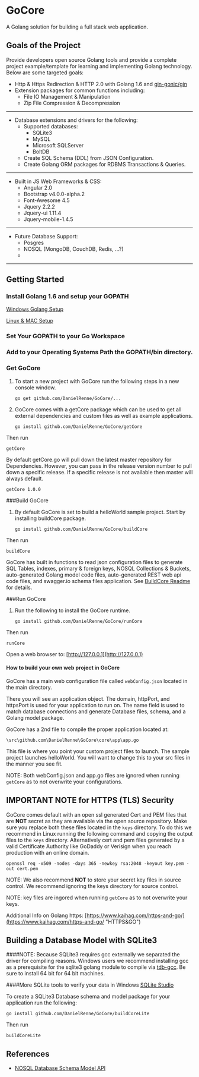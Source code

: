 # GoCore

A Golang solution for building a full stack web application.

## Goals of the Project ##

Provide developers open source Golang tools and provide a complete project example/template for learning and implementing Golang technology.  Below are some targeted goals:

* Http & Https Redirection & HTTP 2.0 with Golang 1.6 and [gin-gonic/gin](https://github.com/gin-gonic/gin)
* Extension packages for common functions including:
	* File IO Management & Manipulation
	* Zip File Compression & Decompression 

----------

* Database extensions and drivers for the following:
	* Supported databases:
		* SQLite3
		* MySQL
		* Microsoft SQLServer
		* BoltDB
	* Create SQL Schema (DDL) from JSON Configuration.
	* Create Golang ORM packages for RDBMS Transactions & Queries.

----------

* Built in JS Web Frameworks & CSS:
	* Angular 2.0
	* Bootstrap v4.0.0-alpha.2
	* Font-Awesome 4.5
	* Jquery 2.2.2
	* Jquery-ui 1.11.4
	* Jquery-mobile-1.4.5
	

----------

* Future Database Support:
	* Posgres
	* NOSQL (MongoDB, CouchDB, Redis, ...?)
	* 

----------
## Getting Started ##

### Install Golang 1.6 and setup your GOPATH ###
[Windows Golang Setup](http://www.wadewegner.com/2014/12/easy-go-programming-setup-for-windows/ "Windows Golang Setup")

[Linux & MAC Setup](https://golang.org/doc/install/ "Linux & MAC Setup")

### Set Your GOPATH to your Go Workspace

### Add to your Operating Systems Path the GOPATH/bin directory.


### Get GoCore
1.  To start a new project with GoCore run the following steps in a new console window.

	`go get github.com/DanielRenne/GoCore/...`

2.  GoCore comes with a getCore package which can be used to get all external dependencies and custom files as well as example applications.

	`go install github.com/DanielRenne/GoCore/getCore`

Then run

    getCore


By default getCore.go will pull down the latest master repository for Dependencies.  However, you can pass in the release version number to pull down a specific release.  If a specific release is not available then master will always default.

	getCore 1.0.0

###Build GoCore

1.  By default GoCore is set to build a helloWorld sample project.  Start by installing buildCore package.
  
	`go install github.com/DanielRenne/GoCore/buildCore`

Then run

	buildCore

GoCore has built in functions to read json configuration files to generate SQL Tables, indexes, primary & foreign keys, NOSQL Collections & Buckets, auto-generated Golang model code files, auto-generated REST web api code files, and swagger.io schema files application.  See [BuildCore Readme](https://github.com/DanielRenne/GoCore/blob/master/doc/NOSQL_Schema_Model.md) for details.

###Run GoCore

1.  Run the following to install the GoCore runtime.

	`go install github.com/DanielRenne/GoCore/runCore`

Then run

	runCore

Open a web browser to:  [http://127.0.0.1](http://127.0.0.1)

#### How to build your own web project in GoCore

GoCore has a main web configuration file called `webConfig.json` located in the main directory.

There you will see an application object.  The domain, httpPort, and httpsPort is used for your application to run on.  The name field is used to match database connections and generate Database files, schema, and a Golang model package.

GoCore has a 2nd file to compile the proper application located at:

	\src\github.com\DanielRenne\GoCore\core\app\app.go

This file is where you point your custom project files to launch.  The sample project launches helloWorld.  You will want to change this to your src files in the manner you see fit. 

NOTE:  Both webConfig.json and app.go files are ignored when running `getCore` as to not overwrite your configurations.

## IMPORTANT NOTE for HTTPS (TLS) Security
GoCore comes default with an open ssl generated Cert and PEM files that are **NOT** secret as they are available via the open source repository.  Make sure you replace both these files located in the `keys` directory.  To do this we recommend in Linux running the following command and copying the output files to the `keys` directory.  Alternatively cert and pem files generated by a valid Certificate Authority like GoDaddy or Verisign when you reach production with an online domain.

	openssl req -x509 -nodes -days 365 -newkey rsa:2048 -keyout key.pem -out cert.pem

NOTE:  We also recommend **NOT** to store your secret key files in source control.  We recommend ignoring the keys directory for source control.

NOTE:  key files are ingored when running `getCore` as to not overwrite your keys.

Additional Info on Golang https:  [https://www.kaihag.com/https-and-go/](https://www.kaihag.com/https-and-go/ "HTTPS&GO")



## Building a Database Model with SQLite3

####NOTE: Because SQLite3 requires gcc externally we separated the driver for compiling reasons.  Windows users we recommend installing gcc as a prerequisite for the sqlite3 golang module to compile via [tdb-gcc](http://tdm-gcc.tdragon.net/download).  Be sure to install 64 bit for 64 bit machines. 

####More SQLite tools to verify your data in Windows [SQLite Studio](http://sqlitestudio.pl/)

To create a SQLite3 Database schema and model package for your application run the following:

	go install github.com/DanielRenne/GoCore/buildCoreLite

Then run

	buildCoreLite  

## References

* [NOSQL Database Schema Model API](https://github.com/DanielRenne/GoCore/blob/master/doc/NOSQL_Schema_Model.md)